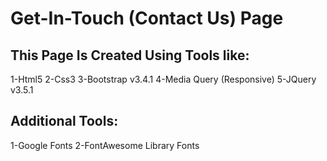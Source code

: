 # Get-In-Touch (Contact Us) Page
## This Page Is Created Using Tools like:
1-Html5
2-Css3
3-Bootstrap v3.4.1
4-Media Query (Responsive)
5-JQuery v3.5.1

## Additional Tools:
1-Google Fonts 
2-FontAwesome Library Fonts
